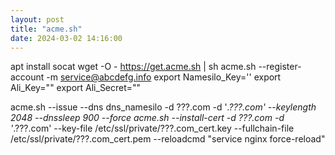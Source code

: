 ```yaml
---
layout: post
title: "acme.sh"
date: 2024-03-02 14:16:00
---
```


apt install socat
wget -O -  https://get.acme.sh | sh
acme.sh --register-account -m service@abcdefg.info
export Namesilo_Key=''
export Ali_Key=""
export Ali_Secret=""

acme.sh --issue --dns dns_namesilo -d ???.com -d '*.???.com' --keylength 2048 --dnssleep 900 --force
acme.sh --install-cert -d ???.com -d '*.???.com' --key-file /etc/ssl/private/???.com_cert.key --fullchain-file /etc/ssl/private/???.com_cert.pem --reloadcmd "service nginx force-reload"